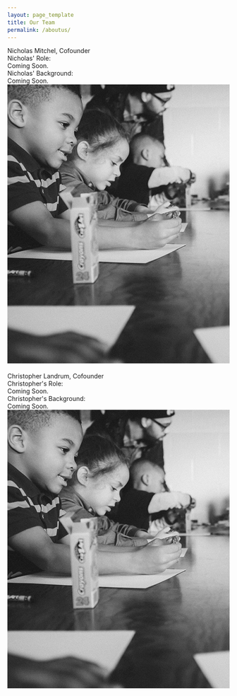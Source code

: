 ```yaml
---
layout: page_template
title: Our Team
permalink: /aboutus/
---
```




<div class="noisy_wrapper_member clearfix">
<div class="default_text_med half_float_left">
	<div class="wrapper_30 default_text_lg">Nicholas Mitchel, Cofounder</div><!-- removed .member_bio_title -->
	<div class="default_text_lg">Nicholas' Role:</div>
	<div class="wrapper_30">Coming Soon.</div>
	<div class="default_text_lg">Nicholas' Background:</div>
	<div class="wrapper_30">Coming Soon.</div>
</div>
<div class="member_bio_img">
	<img src="/img/students.png" />
</div>
</div>
<div class="member_spacer">&nbsp;</div>
<div class="noisy_wrapper_member clearfix">
<div class="default_text_med half_float_left">
	<div class="wrapper_30 default_text_lg">Christopher Landrum, Cofounder</div>
	<div class="default_text_lg">Christopher's Role:</div>
	<div class="wrapper_30">Coming Soon.</div>
	<div class="default_text_lg">Christopher's Background:</div>
	<div class="wrapper_30">Coming Soon.</div>
</div>
<div class="member_bio_img">
	<img src="/img/students.png" />
</div>
